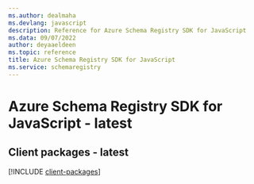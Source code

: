 ```yaml
---
ms.author: dealmaha
ms.devlang: javascript
description: Reference for Azure Schema Registry SDK for JavaScript
ms.data: 09/07/2022
author: deyaaeldeen
ms.topic: reference
title: Azure Schema Registry SDK for JavaScript
ms.service: schemaregistry
---
```

# Azure Schema Registry SDK for JavaScript - latest

## Client packages - latest
[!INCLUDE [client-packages](schema-registry-client-index.md)]